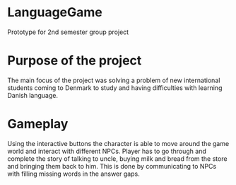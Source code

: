 # LanguageGame

Prototype for 2nd semester group project

# Purpose of the project

The main focus of the project was solving a problem of new international students 
coming to Denmark to study and having difficulties with learning Danish language.

# Gameplay

Using the interactive buttons the character is able to move around the game world
and interact with different NPCs. Player has to go through and complete the story 
of talking to uncle, buying milk and bread from the store and bringing them back
to him. This is done by communicating to NPCs with filling missing words in 
the answer gaps.
